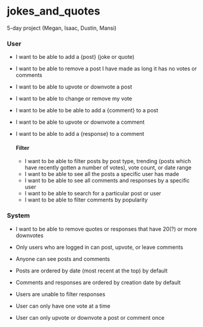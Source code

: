 jokes_and_quotes
================

5-day project (Megan, Isaac, Dustin, Mansi)

### User
+ I want to be able to add a {post} (joke or quote)
+ I want to be able to remove a post I have made as long it has no votes or comments
+ I want to be able to upvote or downvote a post
+ I want to be able to change or remove my vote

+ I want to be able to be able to add a {comment} to a post
+ I want to be able to upvote or downvote a comment

+ I want to be able to add a {response} to a comment


  #### Filter
  + I want to be able to filter posts by post type, trending (posts which have recently gotten a number of votes), vote count, or date range
  + I want to be able to see all the posts a specific user has made
  + I want to be able to see all comments and responses by a specific user
  + I want to be able to search for a particular post or user
  + I want to be able to filter comments by popularity


### System
+ I want to be able to remove quotes or responses that have 20(?) or more downvotes
+ Only users who are logged in can post, upvote, or leave comments
+ Anyone can see posts and comments
+ Posts are ordered by date (most recent at the top) by default
+ Comments and responses are ordered by creation date by default
+ Users are unable to filter responses

+ User can only have one vote at a time
+ User can only upvote or downvote a post or comment once
